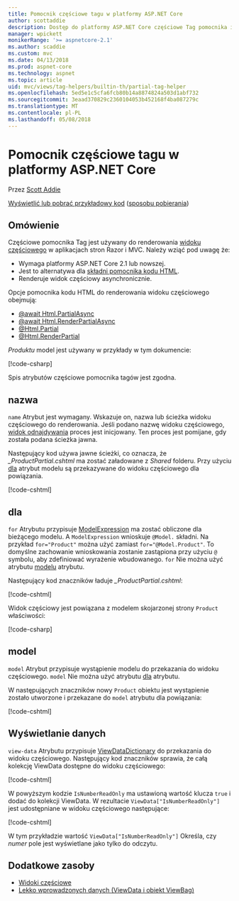 ```yaml
---
title: Pomocnik częściowe tagu w platformy ASP.NET Core
author: scottaddie
description: Dostęp do platformy ASP.NET Core częściowe Tag pomocnika i roli każdego z jego atrybuty odtwarzana renderowania widoku częściowego.
manager: wpickett
monikerRange: '>= aspnetcore-2.1'
ms.author: scaddie
ms.custom: mvc
ms.date: 04/13/2018
ms.prod: aspnet-core
ms.technology: aspnet
ms.topic: article
uid: mvc/views/tag-helpers/builtin-th/partial-tag-helper
ms.openlocfilehash: 5ed5e1c5cfa6fcb80b14a8874824a503d1abf732
ms.sourcegitcommit: 3eaad370829c2360104053b452168f4ba087279c
ms.translationtype: MT
ms.contentlocale: pl-PL
ms.lasthandoff: 05/08/2018
---
```

# <a name="partial-tag-helper-in-aspnet-core"></a>Pomocnik częściowe tagu w platformy ASP.NET Core

Przez [Scott Addie](https://github.com/scottaddie)

[Wyświetlić lub pobrać przykładowy kod](https://github.com/aspnet/Docs/tree/master/aspnetcore/mvc/views/tag-helpers/built-in/samples) ([sposobu pobierania](xref:tutorials/index#how-to-download-a-sample))

## <a name="overview"></a>Omówienie

Częściowe pomocnika Tag jest używany do renderowania [widoku częściowego](xref:mvc/views/partial) w aplikacjach stron Razor i MVC. Należy wziąć pod uwagę że:

* Wymaga platformy ASP.NET Core 2.1 lub nowszej.
* Jest to alternatywa dla [składni pomocnika kodu HTML](xref:mvc/views/partial#referencing-a-partial-view).
* Renderuje widok częściowy asynchronicznie.

Opcje pomocnika kodu HTML do renderowania widoku częściowego obejmują:

* [@await Html.PartialAsync](/dotnet/api/microsoft.aspnetcore.mvc.rendering.htmlhelperpartialextensions.partialasync)
* [@await Html.RenderPartialAsync](/dotnet/api/microsoft.aspnetcore.mvc.rendering.htmlhelperpartialextensions.renderpartialasync)
* [@Html.Partial](/dotnet/api/microsoft.aspnetcore.mvc.rendering.htmlhelperpartialextensions.partial)
* [@Html.RenderPartial](/dotnet/api/microsoft.aspnetcore.mvc.rendering.htmlhelperpartialextensions.renderpartial)

*Produktu* model jest używany w przykłady w tym dokumencie:

[!code-csharp[](samples/TagHelpersBuiltIn/Models/Product.cs)]

Spis atrybutów częściowe pomocnika tagów jest zgodna.

## <a name="name"></a>nazwa

`name` Atrybut jest wymagany. Wskazuje on, nazwa lub ścieżka widoku częściowego do renderowania. Jeśli podano nazwę widoku częściowego, [widok odnajdywania](xref:mvc/views/overview#view-discovery) proces jest inicjowany. Ten proces jest pomijane, gdy została podana ścieżka jawna.

Następujący kod używa jawne ścieżki, co oznacza, że *_ProductPartial.cshtml* ma zostać załadowane z *Shared* folderu. Przy użyciu [dla](#for) atrybut modelu są przekazywane do widoku częściowego dla powiązania.

[!code-cshtml[](samples/TagHelpersBuiltIn/Pages/Product.cshtml?name=snippet_Name)]

## <a name="for"></a>dla

`for` Atrybutu przypisuje [ModelExpression](/dotnet/api/microsoft.aspnetcore.mvc.viewfeatures.modelexpression) ma zostać obliczone dla bieżącego modelu. A `ModelExpression` wnioskuje `@Model.` składni. Na przykład `for="Product"` można użyć zamiast `for="@Model.Product"`. To domyślne zachowanie wnioskowania zostanie zastąpiona przy użyciu `@` symbolu, aby zdefiniować wyrażenie wbudowanego. `for` Nie można użyć atrybutu [modelu](#model) atrybutu.

Następujący kod znaczników ładuje *_ProductPartial.cshtml*:

[!code-cshtml[](samples/TagHelpersBuiltIn/Pages/Product.cshtml?name=snippet_For)]

Widok częściowy jest powiązana z modelem skojarzonej strony `Product` właściwości:

[!code-csharp[](samples/TagHelpersBuiltIn/Pages/Product.cshtml.cs?highlight=8)]

## <a name="model"></a>model

`model` Atrybut przypisuje wystąpienie modelu do przekazania do widoku częściowego. `model` Nie można użyć atrybutu [dla](#for) atrybutu.

W następujących znaczników nowy `Product` obiektu jest wystąpienie zostało utworzone i przekazane do `model` atrybutu dla powiązania:

[!code-cshtml[](samples/TagHelpersBuiltIn/Pages/Product.cshtml?name=snippet_Model)]

## <a name="view-data"></a>Wyświetlanie danych

`view-data` Atrybutu przypisuje [ViewDataDictionary](/dotnet/api/microsoft.aspnetcore.mvc.viewfeatures.viewdatadictionary) do przekazania do widoku częściowego. Następujący kod znaczników sprawia, że całą kolekcję ViewData dostępne do widoku częściowego:

[!code-cshtml[](samples/TagHelpersBuiltIn/Pages/Product.cshtml?name=snippet_ViewData&highlight=5-)]

W powyższym kodzie `IsNumberReadOnly` ma ustawioną wartość klucza `true` i dodać do kolekcji ViewData. W rezultacie `ViewData["IsNumberReadOnly"]` jest udostępniane w widoku częściowego następujące:

[!code-cshtml[](samples/TagHelpersBuiltIn/Pages/Shared/_ProductViewDataPartial.cshtml?highlight=5)]

W tym przykładzie wartość `ViewData["IsNumberReadOnly"]` Określa, czy *numer* pole jest wyświetlane jako tylko do odczytu.

## <a name="additional-resources"></a>Dodatkowe zasoby

* [Widoki częściowe](xref:mvc/views/partial)
* [Lekko wprowadzonych danych (ViewData i obiekt ViewBag)](xref:mvc/views/overview#weakly-typed-data-viewdata-and-viewbag)
